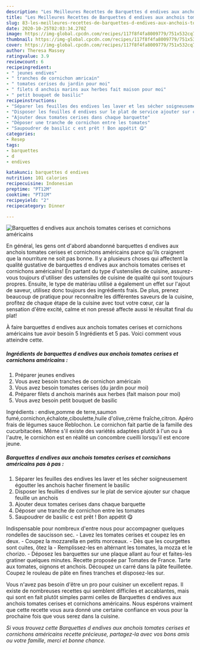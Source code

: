 ```yaml
---
description: "Les Meilleures Recettes de Barquettes d endives aux anchois tomates cerises et cornichons américains"
title: "Les Meilleures Recettes de Barquettes d endives aux anchois tomates cerises et cornichons américains"
slug: 83-les-meilleures-recettes-de-barquettes-d-endives-aux-anchois-tomates-cerises-et-cornichons-americains
date: 2020-10-25T02:03:34.270Z
image: https://img-global.cpcdn.com/recipes/117f8f4fa8009779/751x532cq70/barquettes-d-endives-aux-anchois-tomates-cerises-et-cornichons-americains-photo-principale-de-la-recette.jpg
thumbnail: https://img-global.cpcdn.com/recipes/117f8f4fa8009779/751x532cq70/barquettes-d-endives-aux-anchois-tomates-cerises-et-cornichons-americains-photo-principale-de-la-recette.jpg
cover: https://img-global.cpcdn.com/recipes/117f8f4fa8009779/751x532cq70/barquettes-d-endives-aux-anchois-tomates-cerises-et-cornichons-americains-photo-principale-de-la-recette.jpg
author: Theresa Massey
ratingvalue: 3.9
reviewcount: 6
recipeingredient:
- " jeunes endives"
- " tranches de cornichon amricain"
- " tomates cerises du jardin pour moi"
- " filets d anchois marins aux herbes fait maison pour moi"
- " petit bouquet de basilic"
recipeinstructions:
- "Séparer les feuilles des endives les laver et les sécher soigneusement égoutter les anchois hacher finement le basilic"
- "Disposer les feuilles d endives sur le plat de service ajouter sur chaque feuille un anchois"
- "Ajouter deux tomates cerises dans chaque barquette"
- "Déposer une tranche de cornichon entre les tomates"
- "Saupoudrer de basilic c est prêt ! Bon appétit 😋"
categories:
- Resep
tags:
- barquettes
- d
- endives

katakunci: barquettes d endives 
nutrition: 101 calories
recipecuisine: Indonesian
preptime: "PT12M"
cooktime: "PT31M"
recipeyield: "2"
recipecategory: Dinner

---
```



![Barquettes d endives aux anchois tomates cerises et cornichons américains](https://img-global.cpcdn.com/recipes/117f8f4fa8009779/751x532cq70/barquettes-d-endives-aux-anchois-tomates-cerises-et-cornichons-americains-photo-principale-de-la-recette.jpg)

En général, les gens ont d'abord abandonné barquettes d endives aux anchois tomates cerises et cornichons américains parce qu'ils craignent que la nourriture ne soit pas bonne. Il y a plusieurs choses qui affectent la qualité gustative de barquettes d endives aux anchois tomates cerises et cornichons américains! En partant du type d'ustensiles de cuisine, assurez-vous toujours d'utiliser des ustensiles de cuisine de qualité qui sont toujours propres. Ensuite, le type de matériau utilisé a également un effet sur l'ajout de saveur, utilisez donc toujours des ingrédients frais. De plus, prenez beaucoup de pratique pour reconnaître les différentes saveurs de la cuisine, profitez de chaque étape de la cuisine avec tout votre cœur, car la sensation d'être excité, calme et non pressé affecte aussi le résultat final du plat!

<!--inarticleads1-->

À faire barquettes d endives aux anchois tomates cerises et cornichons américains tue avoir besoin 5 Ingrédients et 5 pas. Voici comment vous atteindre cette.

##### Ingrédients de barquettes d endives aux anchois tomates cerises et cornichons américains :

1. Préparer  jeunes endives
1. Vous avez besoin  tranches de cornichon américain
1. Vous avez besoin  tomates cerises (du jardin pour moi)
1. Préparer  filets d anchois marinés aux herbes (fait maison pour moi)
1. Vous avez besoin  petit bouquet de basilic


Ingrédients : endive,pomme de terre,saumon fumé,cornichon,échalote,ciboulette,huile d&#39;olive,crème fraîche,citron. Apéro frais de légumes sauce Reblochon. Le cornichon fait partie de la famille des cucurbitacées. Même s&#39;il existe des variétés adaptées plutôt à l&#39;un ou à l&#39;autre, le cornichon est en réalité un concombre cueilli lorsqu&#39;il est encore jeune. 

<!--inarticleads2-->

##### Barquettes d endives aux anchois tomates cerises et cornichons américains pas à pas :

1. Séparer les feuilles des endives les laver et les sécher soigneusement égoutter les anchois hacher finement le basilic
1. Disposer les feuilles d endives sur le plat de service ajouter sur chaque feuille un anchois
1. Ajouter deux tomates cerises dans chaque barquette
1. Déposer une tranche de cornichon entre les tomates
1. Saupoudrer de basilic c est prêt ! Bon appétit 😋


Indispensable pour nombreux d&#39;entre nous pour accompagner quelques rondelles de saucisson sec. - Lavez les tomates cerises et coupez les en deux. - Coupez la mozzarella en petits morceaux. - Dès que les courgettes sont cuites, ôtez la - Remplissez-les en altérnant les tomates, la mozza et le chorizo. - Déposez les barquettes sur une plaque allant au four et faites-les gratiner quelques minutes. Recette proposée par Tomates de France. Tarte aux tomates, oignons et anchois. Découpez un carré dans la pâte feuilletée. Coupez le rouleau de pâte en fines tranches et disposez-les sur. 

<!--inarticleads1-->

<p>
Vous n'avez pas besoin d'être un pro pour cuisiner un excellent repas. Il existe de nombreuses recettes qui semblent difficiles et accablantes, mais qui sont en fait plutôt simples parmi celles de Barquettes d endives aux anchois tomates cerises et cornichons américains. Nous espérons vraiment que cette recette vous aura donné une certaine confiance en vous pour la prochaine fois que vous serez dans la cuisine.
</p>

<p>
<i>Si vous trouvez cette Barquettes d endives aux anchois tomates cerises et cornichons américains recette précieuse, partagez-la avec vos bons amis ou votre famille, merci et bonne chance.</i>
</p>
